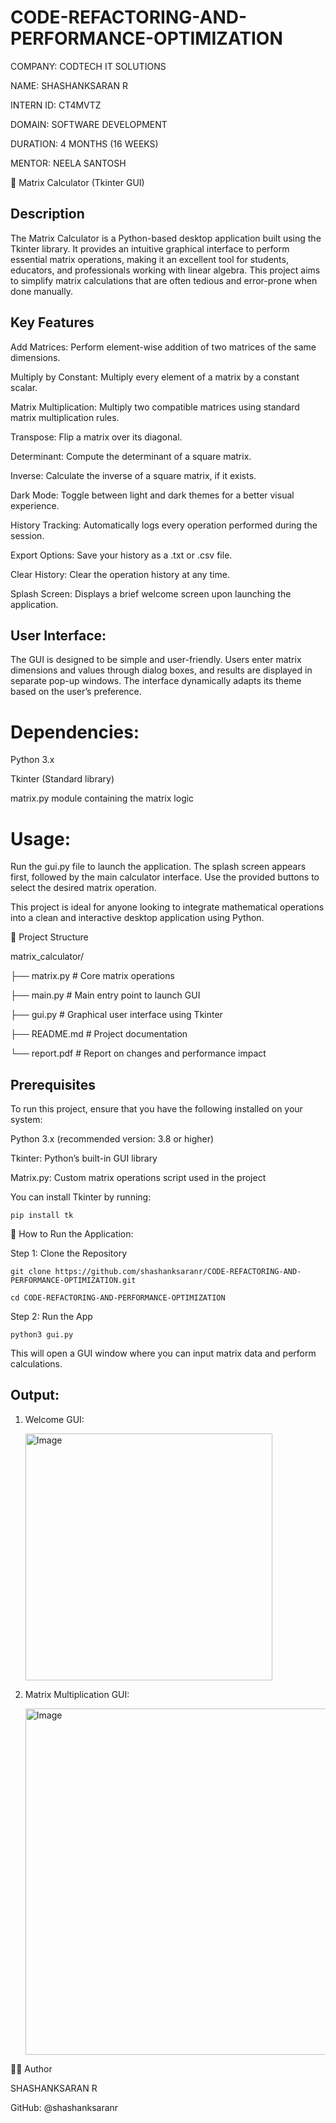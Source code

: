 # CODE-REFACTORING-AND-PERFORMANCE-OPTIMIZATION

COMPANY: CODTECH IT SOLUTIONS

NAME: SHASHANKSARAN R

INTERN ID: CT4MVTZ

DOMAIN: SOFTWARE DEVELOPMENT

DURATION: 4 MONTHS (16 WEEKS)

MENTOR: NEELA SANTOSH


🧮 Matrix Calculator (Tkinter GUI)

## Description

The Matrix Calculator is a Python-based desktop application built using the Tkinter library. It provides an intuitive graphical interface to perform essential matrix operations, making it an excellent tool for students, educators, and professionals working with linear algebra. This project aims to simplify matrix calculations that are often tedious and error-prone when done manually.

## Key Features

Add Matrices: Perform element-wise addition of two matrices of the same dimensions.

Multiply by Constant: Multiply every element of a matrix by a constant scalar.

Matrix Multiplication: Multiply two compatible matrices using standard matrix multiplication rules.

Transpose: Flip a matrix over its diagonal.

Determinant: Compute the determinant of a square matrix.

Inverse: Calculate the inverse of a square matrix, if it exists.

Dark Mode: Toggle between light and dark themes for a better visual experience.

History Tracking: Automatically logs every operation performed during the session.

Export Options: Save your history as a .txt or .csv file.

Clear History: Clear the operation history at any time.

Splash Screen: Displays a brief welcome screen upon launching the application.

## User Interface:

The GUI is designed to be simple and user-friendly. Users enter matrix dimensions and values through dialog boxes, and results are displayed in separate pop-up windows. The interface dynamically adapts its theme based on the user’s preference.

# Dependencies:

Python 3.x

Tkinter (Standard library)

matrix.py module containing the matrix logic

# Usage:

Run the gui.py file to launch the application. The splash screen appears first, followed by the main calculator interface. Use the provided buttons to select the desired matrix operation.

This project is ideal for anyone looking to integrate mathematical operations into a clean and interactive desktop application using Python.

📁 Project Structure

matrix_calculator/

├── matrix.py         # Core matrix operations

├── main.py           # Main entry point to launch GUI

├── gui.py            # Graphical user interface using Tkinter

├── README.md         # Project documentation

└── report.pdf        # Report on changes and performance impact


## Prerequisites

To run this project, ensure that you have the following installed on your system:

Python 3.x (recommended version: 3.8 or higher)

Tkinter: Python’s built-in GUI library

Matrix.py: Custom matrix operations script used in the project

You can install Tkinter by running:

    pip install tk

🧪 How to Run the Application:

Step 1: Clone the Repository

    git clone https://github.com/shashanksaranr/CODE-REFACTORING-AND-PERFORMANCE-OPTIMIZATION.git

    cd CODE-REFACTORING-AND-PERFORMANCE-OPTIMIZATION

Step 2: Run the App

    python3 gui.py 

This will open a GUI window where you can input matrix data and perform calculations.

## Output:

1. Welcome GUI:
   
    <img width="395" alt="Image" src="https://github.com/user-attachments/assets/c15d9af9-cf06-42ca-9a2b-49dcce9f7227" />

2. Matrix Multiplication GUI:
   
    <img width="554" alt="Image" src="https://github.com/user-attachments/assets/dfaf59c5-227e-4849-946f-8c9f6ac4fb04" />



🙋‍♂️ Author

SHASHANKSARAN R

GitHub: @shashanksaranr


